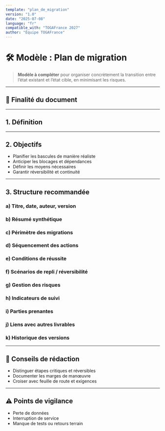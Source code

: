 ```yaml
---
template: "plan_de_migration"
version: "1.0"
date: "2025-07-08"
language: "fr"
compatible_with: "TOGAFrance 2027"
author: "Équipe TOGAFrance"
---
```


# 🛠️ Modèle : Plan de migration

> **Modèle à compléter** pour organiser concrètement la transition entre l’état existant et l’état cible, en minimisant les risques.

---

## 🎯 Finalité du document

<!-- Structurer les étapes de transition, identifier les risques, sécuriser les changements -->

---

## 1. Définition

<!-- Ce qu’on entend par “plan de migration” dans TOGAFrance -->

---

## 2. Objectifs

- Planifier les bascules de manière réaliste  
- Anticiper les blocages et dépendances  
- Définir les moyens nécessaires  
- Garantir réversibilité et continuité  

---

## 3. Structure recommandée

### a) Titre, date, auteur, version

### b) Résumé synthétique

### c) Périmètre des migrations

### d) Séquencement des actions

### e) Conditions de réussite

### f) Scénarios de repli / réversibilité

### g) Gestion des risques

### h) Indicateurs de suivi

### i) Parties prenantes

### j) Liens avec autres livrables

### k) Historique des versions

---

## 🧠 Conseils de rédaction

- Distinguer étapes critiques et réversibles  
- Documenter les marges de manœuvre  
- Croiser avec feuille de route et exigences

---

## ⚠️ Points de vigilance

- Perte de données  
- Interruption de service  
- Manque de tests ou retours terrain
